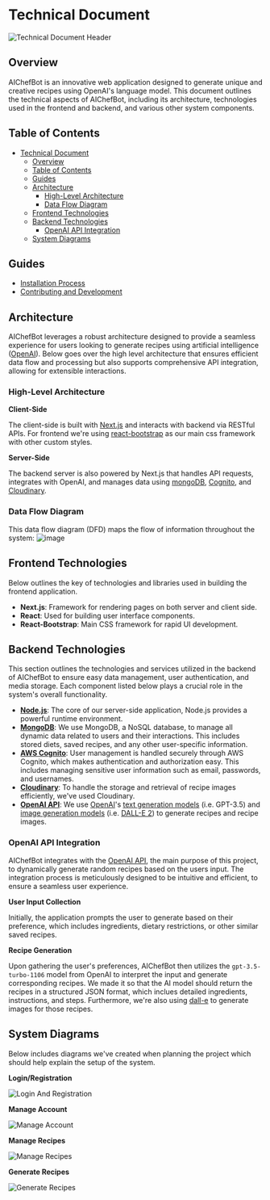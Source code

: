 # Technical Document

![Technical Document Header](https://github.com/rjwignar/AIChefBot/assets/97624401/79957b9e-83e2-4e6f-912e-1bf1f23c17f0)

## Overview

AIChefBot is an innovative web application designed to generate unique and creative recipes using OpenAI's language model. This document outlines the technical aspects of AIChefBot, including its architecture, technologies used in the frontend and backend, and various other system components.

## Table of Contents

- [Technical Document](#technical-document)
  - [Overview](#overview)
  - [Table of Contents](#table-of-contents)
  - [Guides](#guides)
  - [Architecture](#architecture)
    - [High-Level Architecture](#high-level-architecture)
    - [Data Flow Diagram](#data-flow-diagram)
  - [Frontend Technologies](#frontend-technologies)
  - [Backend Technologies](#backend-technologies)
    - [OpenAI API Integration](#openai-api-integration)
  - [System Diagrams](#system-diagrams)

## Guides

- [Installation Process](./Installation.md)
- [Contributing and Development](./CONTRIBUTING.md)

## Architecture

AIChefBot leverages a robust architecture designed to provide a seamless experience for users looking to generate recipes using artificial intelligence ([OpenAI](https://openai.com/product)). Below goes over the high level architecture that ensures efficient data flow and processing but also supports comprehensive API integration, allowing for extensible interactions.

### High-Level Architecture

**Client-Side**

The client-side is built with [Next.js](https://nextjs.org/) and interacts with backend via RESTful APIs. For frontend we're using [react-bootstrap](https://react-bootstrap.netlify.app/) as our main css framework with other custom styles.

**Server-Side**

The backend server is also powered by Next.js that handles API requests, integrates with OpenAI, and manages data using [mongoDB](https://www.mongodb.com/), [Cognito](https://aws.amazon.com/cognito/), and [Cloudinary](https://cloudinary.com/).

### Data Flow Diagram

This data flow diagram (DFD) maps the flow of information throughout the system:
![image](https://github.com/rjwignar/AIChefBot/assets/78163326/2491e472-c6d1-424b-a5f7-7c35718ba6e9)


## Frontend Technologies

Below outlines the key of technologies and libraries used in building the frontend application.

- **Next.js**: Framework for rendering pages on both server and client side.
- **React**: Used for building user interface components.
- **React-Bootstrap**: Main CSS framework for rapid UI development.

## Backend Technologies

This section outlines the technologies and services utilized in the backend of AIChefBot to ensure easy data management, user authentication, and media storage. Each component listed below plays a crucial role in the system's overall functionality.

- **[Node.js](https://nodejs.org/en)**: The core of our server-side application, Node.js provides a powerful runtime environment.
- **[MongoDB](https://www.mongodb.com/atlas)**: We use MongoDB, a NoSQL database, to manage all dynamic data related to users and their interactions. This includes stored diets, saved recipes, and any other user-specific information.
- **[AWS Cognito](https://aws.amazon.com/pm/cognito/)**: User management is handled securely through AWS Cognito, which makes authentication and authorization easy. This includes managing sensitive user information such as email, passwords, and usernames.
- **[Cloudinary](https://cloudinary.com/)**: To handle the storage and retrieval of recipe images efficiently, we've used Cloudinary.
- **[OpenAI API](https://platform.openai.com/docs/introduction)**: We use [OpenAI](https://openai.com/)'s [text generation models](https://platform.openai.com/docs/guides/text-generation) (i.e. GPT-3.5) and [image generation models](https://platform.openai.com/docs/guides/images) (i.e. [DALL-E 2](https://openai.com/dall-e-2)) to generate recipes and recipe images.

### OpenAI API Integration

AIChefBot integrates with the [OpenAI API](https://platform.openai.com/docs/introduction), the main purpose of this project, to dynamically generate random recipes based on the users input. The integration process is meticulously designed to be intuitive and efficient, to ensure a seamless user experience.

**User Input Collection**

Initially, the application prompts the user to generate based on their preference, which includes ingredients, dietary restrictions, or other similar saved recipes.

**Recipe Generation**

Upon gathering the user's preferences, AIChefBot then utilizes the `gpt-3.5-turbo-1106` model from OpenAI to interpret the input and generate corresponding recipes. We made it so that the AI model should return the recipes in a structured JSON format, which inclues detailed ingredients, instructions, and steps. Furthermore, we're also using [dall-e](https://openai.com/dall-e-3) to generate images for those recipes.


## System Diagrams

Below includes diagrams we've created when planning the project which should help explain the setup of the system.

**Login/Registration**

![Login And Registration](https://github.com/rjwignar/AIChefBot/assets/97624401/b2c1dfd9-a42b-4c72-9657-9735ba240086)

**Manage Account**

![Manage Account](https://github.com/rjwignar/AIChefBot/assets/97624401/6845a904-2579-4433-a98f-55a67e8a73bf)


**Manage Recipes**

![Manage Recipes](https://github.com/rjwignar/AIChefBot/assets/97624401/bdee0f82-3367-42fd-803b-e5926e627220)


**Generate Recipes**

![Generate Recipes](https://github.com/rjwignar/AIChefBot/assets/97624401/f62274a6-b9e5-4c7a-9963-7da440de532d)

